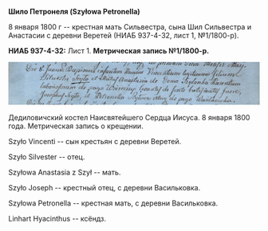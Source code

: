**Шило Петронеля (Szyłowa Petronella)**

8 января 1800 г -- крестная мать Сильвестра, сына Шил Сильвестра и
Анастасии с деревни Веретей (НИАБ 937-4-32, лист 1, №1/1800-р).

**НИАБ 937-4-32:** Лист 1. **Метрическая запись №1/1800-р.**

![](./media/8bebeff32a6a63a447b2a7ebb721f42234798fca.png)

Дедиловичский костел Наисвятейшего Сердца Иисуса. 8 января 1800 года.
Метрическая запись о крещении.

Szyło Vincenti -- сын крестьян с деревни Веретей.

Szyło Silvester -- отец.

Szyłowa Anastasia z Szył -- мать.

Szyło Joseph -- крестный отец, с деревни Васильковка.

Szyłowa Petronella -- крестная мать, с деревни Васильковка.

Linhart Hyacinthus -- ксёндз.
